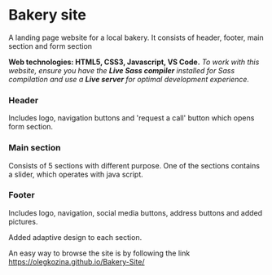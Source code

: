 # Bakery site
A landing page website for a local bakery. It consists of header, footer, main section and form section

**Web technologies: HTML5, CSS3, Javascript, VS Code.** 
*To work with this website, ensure you have the **Live Sass compiler**  installed for Sass compilation and use a **Live server** for optimal development experience.*

### Header
Includes logo, navigation buttons and 'request a call' button which opens form section.

### Main section
Consists of 5 sections with different purpose. One of the sections contains a slider, which operates with java script.

### Footer 
Includes logo, navigation, social media buttons, address buttons and added pictures.

Added adaptive design to each section.

An easy way to browse the site is by following the link https://olegkozina.github.io/Bakery-Site/
